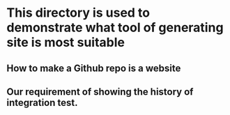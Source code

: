 # This directory is used to demonstrate what tool of generating site is most suitable




## How to make a Github repo is a website

## Our requirement of showing the history of integration test.

